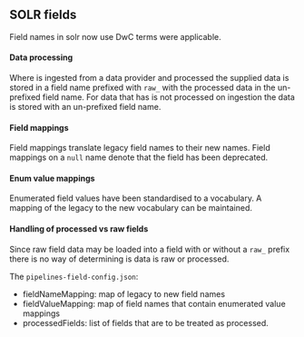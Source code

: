 ## SOLR fields

Field names in solr now use DwC terms were applicable. 

#### Data processing
Where is ingested from a data provider and processed the supplied data is stored in a field name prefixed with `raw_` with the processed data in the un-prefixed field name. For data that has is not processed on ingestion the data is stored with an un-prefixed field name.  

#### Field mappings
Field mappings translate legacy field names to their new names. 
Field mappings on a `null` name denote that the field has been deprecated.

#### Enum value mappings
Enumerated field values have been standardised to a vocabulary. A mapping of the legacy to the new vocabulary can be maintained. 

#### Handling of processed vs raw fields
Since raw field data may be loaded into a field with or without a `raw_` prefix there is no way of determining is data is raw or processed.  

The `pipelines-field-config.json`:

- fieldNameMapping: map of legacy to new field names
- fieldValueMapping: map of field names that contain enumerated value mappings
- processedFields: list of fields that are to be treated as processed. 